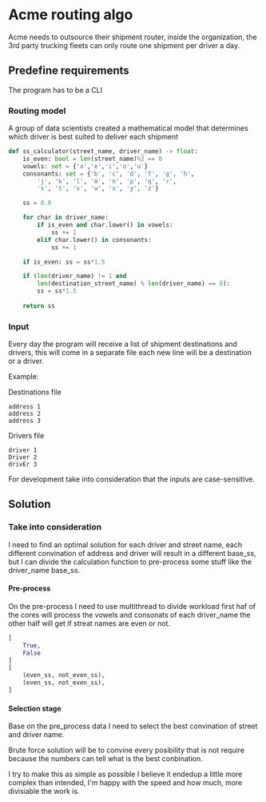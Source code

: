 # Acme routing algo

Acme needs to outsource their shipment router, inside the 
organization,
the 3rd party trucking fleets can only route one shipment per 
driver a day.

## Predefine requirements

The program has to be a CLI 

### Routing model

A group of data scientists created a mathematical model that 
determines which driver is best suited to deliver each shipment

``` python
def ss_calculator(street_name, driver_name) -> float:
    is_even: bool = len(street_name)%2 == 0
    vowels: set = {'a','e','i','o','u'}
    consonants: set = {'b', 'c', 'd', 'f', 'g', 'h',
        'j', 'k', 'l', 'm', 'n', 'p', 'q', 'r', 
        's', 't', 'v', 'w', 'x', 'y', 'z'}

    ss = 0.0

    for char in driver_name:
        if is_even and char.lower() in vowels:
            ss += 1
        elif char.lower() in consonants:
            ss += 1

    if is_even: ss = ss*1.5

    if (len(driver_name) != 1 and 
        len(destination_street_name) % len(driver_name) == 0):
        ss = ss*1.5
    
    return ss
```

### Input

Every day the program will receive a list of shipment destinations
and drivers, this will come in a separate file each new line will
be a destination or a driver.

Example:

Destinations file
``` text
address 1
address 2
address 3
```

Drivers file
``` text
driver 1
Driver 2
drivEr 3
```

For development take into consideration that the inputs are
case-sensitive.

## Solution

### Take into consideration

I need to find an optimal solution for each driver and street 
name, each different convination of address and driver will 
result in a different base_ss, but I can divide the calculation 
function to pre-process some stuff like the driver_name base_ss.

#### Pre-process

On the pre-process I need to use multithread to divide workload 
first haf of the cores will process the vowels and consonats of
each driver_name the other half will get if streat names are even or not.

```python
[
    True,
    False
]
[
    (even_ss, not_even_ss),
    (even_ss, not_even_ss),
]
```

#### Selection stage

Base on the pre_process data I need to select the best convination of street and driver name.

Brute force solution will be to convine every posibility that is not require because the numbers can tell what is the best conbination.

I try to make this as simple as possible I believe it endedup a little more complex than intended, I'm happy with the speed and how much,
more divisiable the work is.
